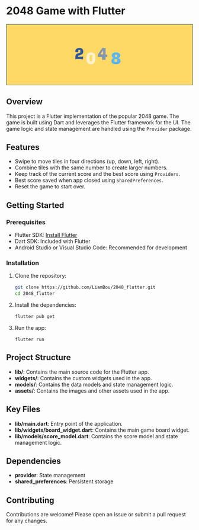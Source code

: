 # 2048 Game with Flutter
<p align="center">
  <img src="https://github.com/LiamBou/2048_flutter/blob/main/lib/assets/background_presentation.png" alt="Presentation Image"/>
</p>

## Overview

This project is a Flutter implementation of the popular 2048 game. The game is built using Dart and leverages the Flutter framework for the UI. The game logic and state management are handled using the `Provider` package.

## Features

- Swipe to move tiles in four directions (up, down, left, right).
- Combine tiles with the same number to create larger numbers.
- Keep track of the current score and the best score using `Providers`.
- Best score saved when app closed using `SharedPreferences`.
- Reset the game to start over.

## Getting Started

### Prerequisites

- Flutter SDK: [Install Flutter](https://flutter.dev/docs/get-started/install)
- Dart SDK: Included with Flutter
- Android Studio or Visual Studio Code: Recommended for development

### Installation

1. Clone the repository:
   ```sh
   git clone https://github.com/LiamBou/2048_flutter.git
   cd 2048_flutter
2. Install the dependencies:
   ```sh
   flutter pub get
   ```
3. Run the app:
   ```
   flutter run
   ```
## Project Structure
- **lib/**: Contains the main source code for the Flutter app.
- **widgets/**: Contains the custom widgets used in the app.
- **models/**: Contains the data models and state management logic.
- **assets/**: Contains the images and other assets used in the app.

## Key Files
- **lib/main.dart**: Entry point of the application.
- **lib/widgets/board_widget.dart**: Contains the main game board widget.
- **lib/models/score_model.dart**: Contains the score model and state management logic.

## Dependencies
- **provider**: State management
- **shared_preferences**: Persistent storage

## Contributing
Contributions are welcome! Please open an issue or submit a pull request for any changes.
